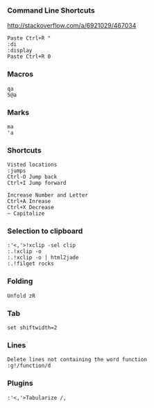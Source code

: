 
### Command Line Shortcuts
http://stackoverflow.com/a/6921029/467034
```
Paste Ctrl+R "
:di
:display
Paste Ctrl+R 0
```

### Macros
```
qa
5@a
```

### Marks
```
ma
'a
```

### Shortcuts
```
Visted locations
:jumps
Ctrl-O Jump back
Ctrl+I Jump forward

Increase Number and Letter
Ctrl+A Inrease
Ctrl+X Decrease
~ Capitalize
```

### Selection to clipboard

```
:'<,'>!xclip -sel clip
:.!xclip -o
:.!xclip -o | html2jade
:.!filget rocks
```

### Folding
```
Unfold zR
```

### Tab
```
set shiftwidth=2
```

### Lines
```
Delete lines not containing the word function
:g!/function/d 
```

### Plugins
```
:'<,'>Tabularize /,
```

